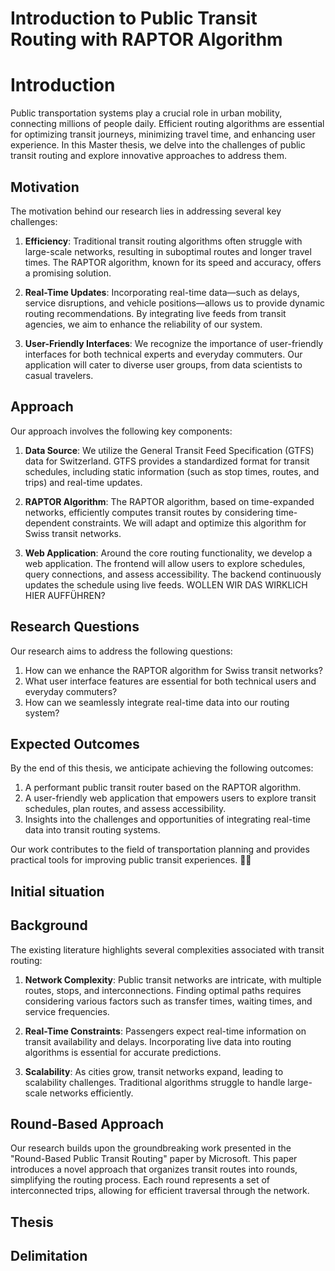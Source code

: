 # Introduction to Public Transit Routing with RAPTOR Algorithm

# Introduction

Public transportation systems play a crucial role in urban mobility, connecting millions of people daily. Efficient
routing algorithms are essential for optimizing transit journeys, minimizing travel time, and enhancing user experience.
In this Master thesis, we delve into the challenges of public transit routing and explore innovative approaches to
address them.

## Motivation

The motivation behind our research lies in addressing several key challenges:

1. **Efficiency**: Traditional transit routing algorithms often struggle with large-scale networks, resulting in
   suboptimal routes and longer travel times. The RAPTOR algorithm, known for its speed and accuracy, offers a promising
   solution.

2. **Real-Time Updates**: Incorporating real-time data—such as delays, service disruptions, and vehicle positions—allows
   us to provide dynamic routing recommendations. By integrating live feeds from transit agencies, we aim to enhance the
   reliability of our system.

3. **User-Friendly Interfaces**: We recognize the importance of user-friendly interfaces for both technical experts and
   everyday commuters. Our application will cater to diverse user groups, from data scientists to casual travelers.

## Approach

Our approach involves the following key components:

1. **Data Source**: We utilize the General Transit Feed Specification (GTFS) data for Switzerland. GTFS provides a
   standardized format for transit schedules, including static information (such as stop times, routes, and trips) and
   real-time updates.

2. **RAPTOR Algorithm**: The RAPTOR algorithm, based on time-expanded networks, efficiently computes transit routes by
   considering time-dependent constraints. We will adapt and optimize this algorithm for Swiss transit networks.

3. **Web Application**: Around the core routing functionality, we develop a web application. The frontend will allow
   users to explore schedules, query connections, and assess accessibility. The backend continuously updates the
   schedule using live feeds. WOLLEN WIR DAS WIRKLICH HIER AUFFÜHREN?

## Research Questions

Our research aims to address the following questions:

1. How can we enhance the RAPTOR algorithm for Swiss transit networks?
2. What user interface features are essential for both technical users and everyday commuters?
3. How can we seamlessly integrate real-time data into our routing system?

## Expected Outcomes

By the end of this thesis, we anticipate achieving the following outcomes:

1. A performant public transit router based on the RAPTOR algorithm.
2. A user-friendly web application that empowers users to explore transit schedules, plan routes, and assess
   accessibility.
3. Insights into the challenges and opportunities of integrating real-time data into transit routing systems.

Our work contributes to the field of transportation planning and provides practical tools for improving public transit
experiences. 🚆🌐

## Initial situation


## Background

The existing literature highlights several complexities associated with transit routing:

1. **Network Complexity**: Public transit networks are intricate, with multiple routes, stops, and interconnections.
   Finding optimal paths requires considering various factors such as transfer times, waiting times, and service
   frequencies.

2. **Real-Time Constraints**: Passengers expect real-time information on transit availability and delays. Incorporating
   live data into routing algorithms is essential for accurate predictions.

3. **Scalability**: As cities grow, transit networks expand, leading to scalability challenges. Traditional algorithms
   struggle to handle large-scale networks efficiently.

## Round-Based Approach

Our research builds upon the groundbreaking work presented in the "Round-Based Public Transit Routing" paper by
Microsoft. This paper introduces a novel approach that organizes transit routes into rounds, simplifying the routing
process. Each round represents a set of interconnected trips, allowing for efficient traversal through the network.


## Thesis

## Delimitation
